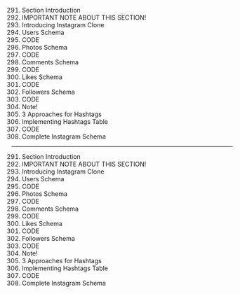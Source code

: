 291. Section Introduction
292. IMPORTANT NOTE ABOUT THIS SECTION!
293. Introducing Instagram Clone
294. Users Schema
295. CODE
296. Photos Schema
297. CODE
298. Comments Schema
299. CODE
300. Likes Schema
301. CODE
302. Followers Schema
303. CODE
304. Note!
305. 3 Approaches for Hashtags
306. Implementing Hashtags Table
307. CODE
308. Complete Instagram Schema

---

291. Section Introduction
292. IMPORTANT NOTE ABOUT THIS SECTION!
293. Introducing Instagram Clone
294. Users Schema
295. CODE
296. Photos Schema
297. CODE
298. Comments Schema
299. CODE
300. Likes Schema
301. CODE
302. Followers Schema
303. CODE
304. Note!
305. 3 Approaches for Hashtags
306. Implementing Hashtags Table
307. CODE
308. Complete Instagram Schema
